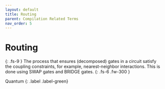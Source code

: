 ```yaml
---
layout: default
title: Routing
parent: Compilation Related Terms
nav_order: 5
---
```


# Routing
{: .fs-9 }
The process that ensures (decomposed) gates in a circuit satisfy the coupling constraints, for example, nearest-neighbor interactions. This is done using SWAP gates and BRIDGE gates.
{: .fs-6 .fw-300 }

Quantum
{: .label .label-green}

<!-- ## Full Definition

tbd. -->

<!-- ## Examples -->


<!-- ## Synonyms

- -->

<!-- ## Related Terms

## Sources
1.  -->
